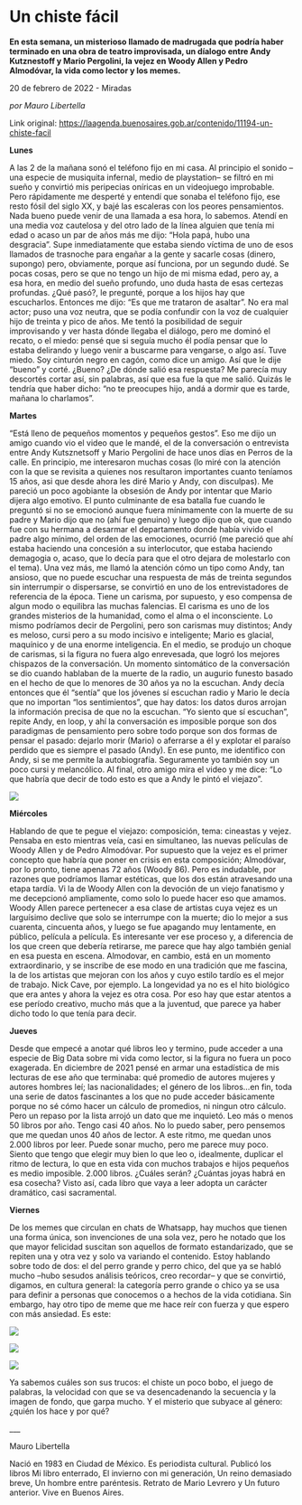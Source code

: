 # Un chiste fácil

**En esta semana, un misterioso llamado de madrugada que podría haber terminado en una obra de teatro improvisada, un díalogo entre Andy Kutznestoff y Mario Pergolini, la vejez en Woody Allen y Pedro Almodóvar, la vida como lector y los memes.**

20 de febrero de 2022 - Miradas

_por Mauro Libertella_

Link original: https://laagenda.buenosaires.gob.ar/contenido/11194-un-chiste-facil



**Lunes**




A las 2 de la mañana sonó el teléfono fijo en mi casa. Al principio el sonido –una especie de musiquita infernal, medio de playstation– se filtró en mi sueño y convirtió mis peripecias oníricas en un videojuego improbable. Pero rápidamente me desperté y entendí que sonaba el teléfono fijo, ese resto fósil del siglo XX, y bajé las escaleras con los peores pensamientos. Nada bueno puede venir de una llamada a esa hora, lo sabemos. Atendí en una media voz cautelosa y del otro lado de la línea alguien que tenía mi edad o acaso un par de años más me dijo: “Hola papá, hubo una desgracia”. Supe inmediatamente que estaba siendo víctima de uno de esos llamados de trasnoche para engañar a la gente y sacarle cosas (dinero, supongo) pero, obviamente, porque así funciona, por un segundo dudé. Se pocas cosas, pero se que no tengo un hijo de mi misma edad, pero ay, a esa hora, en medio del sueño profundo, uno duda hasta de esas certezas profundas. ¿Qué pasó?, le pregunté, porque a los hijos hay que escucharlos. Entonces me dijo: “Es que me trataron de asaltar”. No era mal actor; puso una voz neutra, que se podía confundir con la voz de cualquier hijo de treinta y pico de años. Me tentó la posibilidad de seguir improvisando y ver hasta dónde llegaba el diálogo, pero me dominó el recato, o el miedo: pensé que si seguía mucho él podía pensar que lo estaba delirando y luego venir a buscarme para vengarse, o algo así. Tuve miedo. Soy cinturón negro en cagón, como dice un amigo. Así que le dije “bueno” y corté. ¿Bueno? ¿De dónde salió esa respuesta? Me parecía muy descortés cortar así, sin palabras, así que esa fue la que me salió. Quizás le tendría que haber dicho: “no te preocupes hijo, andá a dormir que es tarde, mañana lo charlamos”.




**Martes**




“Está lleno de pequeños momentos y pequeños gestos”. Eso me dijo un amigo cuando vio el video que le mandé, el de la conversación o entrevista entre Andy Kutsznetsoff y Mario Pergolini de hace unos días en Perros de la calle. En principio, me interesaron muchas cosas (lo miré con la atención con la que se revisita a quienes nos resultaron importantes cuanto teníamos 15 años, asi que desde ahora les diré Mario y Andy, con disculpas). Me pareció un poco agobiante la obsesión de Andy por intentar que Mario dijera algo emotivo. El punto culminante de esa batalla fue cuando le preguntó si no se emocionó aunque fuera mínimamente con la muerte de su padre y Mario dijo que no (ahí fue genuino) y luego dijo que ok, que cuando fue con su hermana a desarmar el departamento donde había vivido el padre algo mínimo, del orden de las emociones, ocurrió (me pareció que ahí estaba haciendo una concesión a su interlocutor, que estaba haciendo demagogia o, acaso, que lo decía para que el otro dejara de molestarlo con el tema). Una vez más, me llamó la atención cómo un tipo como Andy, tan ansioso, que no puede escuchar una respuesta de más de treinta segundos sin interrumpir o dispersarse, se convirtió en uno de los entrevistadores de referencia de la época. Tiene un carisma, por supuesto, y eso compensa de algun modo o equilibra las muchas falencias. El carisma es uno de los grandes misterios de la humanidad, como el alma o el inconsciente. Lo mismo podríamos decir de Pergolini, pero son carismas muy distintos; Andy es meloso, cursi pero a su modo incisivo e inteligente; Mario es glacial, maquínico y de una enorme inteligencia. En el medio, se produjo un choque de carismas, si la figura no fuera algo enrevesada, que logró los mejores chispazos de la conversación. Un momento sintomático de la conversación se dio cuando hablaban de la muerte de la radio, un augurio funesto basado en el hecho de que lo menores de 30 años ya no la escuchan. Andy decía entonces que él “sentía” que los jóvenes sí escuchan radio y Mario le decía que no importan “los sentimientos”, que hay datos: los datos duros arrojan la información precisa de que no la escuchan. “Yo siento que sí escuchan”, repite Andy, en loop, y ahí la conversación es imposible porque son dos paradigmas de pensamiento pero sobre todo porque son dos formas de pensar el pasado: dejarlo morir (Mario) o aferrarse a él y explotar el paraíso perdido que es siempre el pasado (Andy). En ese punto, me identifico con Andy, si se me permite la autobiografía. Seguramente yo también soy un poco cursi y melancólico. Al final, otro amigo mira el video y me dice: “Lo que habría que decir de todo esto es que a Andy le pintó el viejazo”.




[![](https://img.youtube.com/vi/j4x2GC1Ztro/0.jpg)](https://www.youtube.com/watch?v=j4x2GC1Ztro)




**Miércoles**




Hablando de que te pegue el viejazo: composición, tema: cineastas y vejez. Pensaba en esto mientras veía, casi en simultaneo, las nuevas películas de Woody Allen y de Pedro Almodóvar. Por supuesto que la vejez es el primer concepto que habría que poner en crisis en esta composición; Almodóvar, por lo pronto, tiene apenas 72 años (Woody 86). Pero es indudable, por razones que podríamos llamar estéticas, que los dos están atravesando una etapa tardía. Vi la de Woody Allen con la devoción de un viejo fanatismo y me decepcionó ampliamente, como solo lo puede hacer eso que amamos. Woody Allen parece pertenecer a esa clase de artistas cuya vejez es un larguísimo declive que solo se interrumpe con la muerte; dio lo mejor a sus cuarenta, cincuenta años, y luego se fue apagando muy lentamente, en público, película a película. Es interesante ver ese proceso y, a diferencia de los que creen que debería retirarse, me parece que hay algo también genial en esa puesta en escena. Almodovar, en cambio, está en un momento extraordinario, y se inscribe de ese modo en una tradición que me fascina, la de los artistas que mejoran con los años y cuyo estilo tardío es el mejor de trabajo. Nick Cave, por ejemplo. La longevidad ya no es el hito biológico que era antes y ahora la vejez es otra cosa. Por eso hay que estar atentos a ese período creativo, mucho más que a la juventud, que parece ya haber dicho todo lo que tenía para decir.




**Jueves**




Desde que empecé a anotar qué libros leo y termino, pude acceder a una especie de Big Data sobre mi vida como lector, si la figura no fuera un poco exagerada. En diciembre de 2021 pensé en armar una estadística de mis lecturas de ese año que terminaba: qué promedio de autores mujeres y autores hombres leí; las nacionalidades; el género de los libros…en fin, toda una serie de datos fascinantes a los que no pude acceder básicamente porque no sé cómo hacer un cálculo de promedios, ni ningun otro cálculo. Pero un repaso por la lista arrojó un dato que me inquietó. Leo más o menos 50 libros por año. Tengo casi 40 años. No lo puedo saber, pero pensemos que me quedan unos 40 años de lector. A este ritmo, me quedan unos 2.000 libros por leer. Puede sonar mucho, pero me parece muy poco. Siento que tengo que elegir muy bien lo que leo o, idealmente, duplicar el ritmo de lectura, lo que en esta vida con muchos trabajos e hijos pequeños es medio imposible. 2.000 libros. ¿Cuáles serán? ¿Cuántas joyas habrá en esa cosecha? Visto así, cada libro que vaya a leer adopta un carácter dramático, casi sacramental.




**Viernes**




De los memes que circulan en chats de Whatsapp, hay muchos que tienen una forma única, son invenciones de una sola vez, pero he notado que los que mayor felicidad suscitan son aquellos de formato estandarizado, que se repiten una y otra vez y solo va variando el contenido. Estoy hablando sobre todo de dos: el del perro grande y perro chico, del que ya se habló mucho –hubo sesudos análisis teóricos, creo recordar– y que se convirtió, digamos, en cultura general: la categoría perro grande o chico ya se usa para definir a personas que conocemos o a hechos de la vida cotidiana. Sin embargo, hay otro tipo de meme que me hace reír con fuerza y que espero con más ansiedad. Es este:




![](https://cdn.feater.me/files/images/150639/aa785bda-83ee-4caa-89e9-69186361eee2.jpg)




![](https://cdn.feater.me/files/images/150643/9a256179-4225-4f73-a9a1-657d029b72c6.jpg)




![](https://cdn.feater.me/files/images/150645/9cb5b266-cdb6-4fc0-8fa1-3beb4f507038.jpg)




Ya sabemos cuáles son sus trucos: el chiste un poco bobo, el juego de palabras, la velocidad con que se va desencadenando la secuencia y la imagen de fondo, que garpa mucho. Y el misterio que subyace al género: ¿quién los hace y por qué?




\_\_\_




Mauro Libertella




Nació en 1983 en Ciudad de México. Es periodista cultural. Publicó los libros Mi libro enterrado, El invierno con mi generación, Un reino demasiado breve, Un hombre entre paréntesis. Retrato de Mario Levrero y Un futuro anterior. Vive en Buenos Aires.



